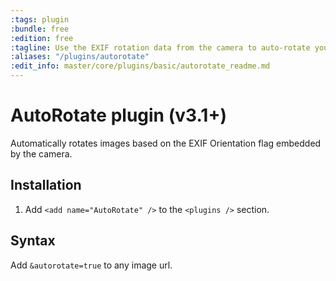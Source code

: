 ```yaml
---
:tags: plugin
:bundle: free
:edition: free
:tagline: Use the EXIF rotation data from the camera to auto-rotate your images.
:aliases: "/plugins/autorotate"
:edit_info: master/core/plugins/basic/autorotate_readme.md
---
```


# AutoRotate plugin (v3.1+)

Automatically rotates images based on the EXIF Orientation flag embedded by the camera. 

## Installation

1. Add `<add name="AutoRotate" />` to the `<plugins />` section.

## Syntax

Add `&autorotate=true` to any image url.